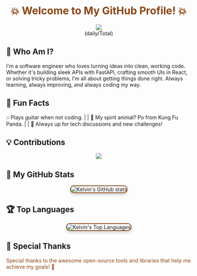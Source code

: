 <div align="center"><h1 style="font-weight:bold; color: #8B4513;">💥 Welcome to My GitHub Profile! 💥</h1></div>

<div align="center">
  <a href="https://hits.seeyoufarm.com">
    <img src="https://hits.seeyoufarm.com/api/count/incr/badge.svg?url=https%3A%2F%2Fgithub.com%2Fministerko&count_bg=%238B4513&title_bg=%23000000&icon=linux.svg&icon_color=%23E7E7E7&title=Profile+Views&edge_flat=false"/>
  </a>
  <br>(daily/Total)
</div>

## 🧠 Who Am I?

I'm a software engineer who loves turning ideas into clean, working code. Whether it's building sleek APIs with FastAPI, crafting smooth UIs in React, or solving tricky problems, I’m all about getting things done right. Always learning, always improving, and always coding my way.

## 🎸 Fun Facts
🎶 Plays guitar when not coding. | | 🐼 My spirit animal? Po from Kung Fu Panda. | | 💬 Always up for tech discussions and new challenges!


## 💡 Contributions

<div align="center">
  <a href="https://git.io/streak-stats">
    <img src="https://streak-stats.demolab.com?user=ministerko&theme=gruvbox&hide_border=true&border_radius=11.5&date_format=j%20M%5B%20Y%5D&fire=8B4513&ring=8B4513&background=000000&stroke=8B4513"/>
  </a>
</div>

## 🚀 My GitHub Stats

<div align="center">
  <img src="https://github-readme-stats.vercel.app/api?username=ministerko&show_icons=true&theme=radical&icon_color=8B4513&title_color=8B4513&bg_color=000000&border_color=8B4513&text_color=8B4513" alt="Kelvin's GitHub stats" style="border-radius: 10px; border: 2px solid #8B4513; box-shadow: 0 4px 8px rgba(0,0,0,0.2);">
</div>

## 🏆 Top Languages

<div align="center">
  <img src="https://github-readme-stats.vercel.app/api/top-langs/?username=ministerko&layout=compact&theme=radical&icon_color=8B4513&title_color=8B4513&bg_color=000000&border_color=8B4513&text_color=8B4513" alt="Kelvin's Top Languages" style="border-radius: 10px; border: 2px solid #8B4513; box-shadow: 0 4px 8px rgba(0,0,0,0.2);">
</div>

## 🎨 Special Thanks

<span style="color: #8B4513;">Special thanks to the awesome open-source tools and libraries that help me achieve my goals! 🙌</span>
